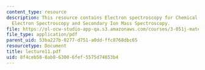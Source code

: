 ```yaml
---
content_type: resource
description: This resource contains Electron spectroscopy for Chemical Analysis, Auger
  Electron Spectroscopy and Secondary Ion Mass Spectroscopy.
file: https://ol-ocw-studio-app-qa.s3.amazonaws.com/courses/3-051j-materials-for-biomedical-applications-spring-2006/8f4ceb588ab863006fef5575d74853b4_lecture11.pdf
file_type: application/pdf
parent_uid: 53ba227b-0277-d751-a0dd-ffc8768dbc65
resourcetype: Document
title: lecture11.pdf
uid: 8f4ceb58-8ab8-6300-6fef-5575d74853b4
---
```

